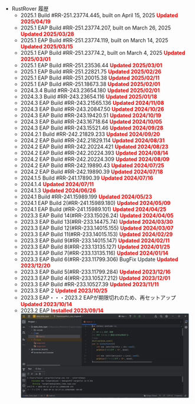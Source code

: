 - RustRover 履歴
  - 2025.1 Build #RR-251.23774.445, built on April 15, 2025 <span style="color: red;">**Updated 2025/04/19**</span>
  - 2025.1 EAP Build #RR-251.23774.207, built on March 26, 2025 <span style="color: red;">**Updated 2025/03/28**</span>
  - 2025.1 EAP Build #RR-251.23774.119, built on March 14, 2025 <span style="color: red;">**Updated 2025/03/15**</span>
  - 2025.1 EAP Build #RR-251.23774.2, built on March 4, 2025 <span style="color: red;">**Updated 2025/03/01**</span>
  - 2025.1 EAP Build #RR-251.23536.44 <span style="color: red;">**Updated 2025/03/01**</span>
  - 2025.1 EAP Build #RR-251.22821.75 <span style="color: red;">**Updated 2025/02/26**</span>
  - 2025.1 EAP Build #RR-251.20015.38 <span style="color: red;">**Updated 2025/02/11**</span>
  - 2025.1 EAP Build #RR-251.18673.38 <span style="color: red;">**Updated 2025/02/01**</span>
  - 2024.3.4 Build #RR-243.23654.180 <span style="color: red;">**Updated 2025/02/01**</span>
  - 2024.3.3 Build #RR-243.23654.116 <span style="color: red;">**Updated 2025/01/18**</span>
  - 2024.3 EAP Build #RR-243.21565.136 <span style="color: red;">**Updated 2024/11/08**</span>
  - 2024.3 EAP Build #RR-243.20847.50 <span style="color: red;">**Updated 2024/10/26**</span>
  - 2024.3 EAP Build #RR-243.19420.51 <span style="color: red;">**Updated 2024/10/19**</span>
  - 2024.3 EAP Build #RR-243.16718.64 <span style="color: red;">**Updated 2024/10/05**</span>
  - 2024.3 EAP Build #RR-243.15521.46 <span style="color: red;">**Updated 2024/09/28**</span>
  - 2024.2.1 Build #RR-242.21829.233 <span style="color: red;">**Updated 2024/09/20**</span>
  - 2024.2 EAP Build #RR-242.21829.114 <span style="color: red;">**Updated 2024/08/31**</span>
  - 2024.2 EAP Build #RR-242.20224.421 <span style="color: red;">**Updated 2024/08/23**</span>
  - 2024.2 EAP Build #RR-242.20224.393 <span style="color: red;">**Updated 2024/08/14**</span>
  - 2024.2 EAP Build #RR-242.20224.309 <span style="color: red;">**Updated 2024/08/09**</span>
  - 2024.2 EAP Build #RR-242.19890.43 <span style="color: red;">**Updated 2024/07/25**</span>
  - 2024.2 EAP Build #RR-242.19890.39 <span style="color: red;">**Updated 2024/07/18**</span>
  - 2024.1.5 Build #RR-241.17890.39 <span style="color: red;">**Updated 2024/07/16**</span>
  - 2024.1.4 <span style="color: red;">**Updated 2024/07/11**</span>
  - 2024.1.3 <span style="color: red;">**Updated 2024/06/26**</span>
  - 2024.1 Build #RR-241.15989.199 <span style="color: red;">**Updated 2024/05/23**</span>
  - 2024.1 EAP Build 2(#RR-241.15989.180) <span style="color: red;">**Updated 2024/05/09**</span>
  - 2024.1 EAP Build (#RR-241.15989.101) <span style="color: red;">**Updated 2024/04/25**</span>
  - 2023.3 EAP Build 14(#RR-233.15026.24) <span style="color: red;">**Updated 2024/04/05**</span>
  - 2023.3 EAP Build 13(#RR-233.14475.74) <span style="color: red;">**Updated 2024/03/30**</span>
  - 2023.3 EAP Build 12(#RR-233.14015.155) <span style="color: red;">**Updated 2024/03/07**</span>
  - 2023.3 EAP Build 11(#RR-233.14015.153) <span style="color: red;">**Updated 2024/02/29**</span>
  - 2023.3 EAP Build 9(#RR-233.14015.147) <span style="color: red;">**Updated 2024/02/11**</span>
  - 2023.3 EAP Build 8(#RR-233.13135.127) <span style="color: red;">**Updated 2024/01/25**</span>
  - 2023.3 EAP Build 7(#RR-233.13135.116) <span style="color: red;">**Updated 2024/01/14**</span>
  - 2023.3 EAP Build 6(#RR-233.11799.306) BugFix Update <span style="color: red;">**Updated 2023/12/20**</span>
  - 2023.3 EAP Build 5(#RR-233.11799.284) <span style="color: red;">**Updated 2023/12/16**</span>
  - 2023.3 EAP Build 4(#RR-233.10527.212) <span style="color: red;">**Updated 2023/12/01**</span>
  - 2023.3 EAP Build #RR-233.10527.39 <span style="color: red;">**Updated 2023/11/11**</span>
  - 2023.3 EAP 2 <span style="color: red;">**Updated 2023/10/25**</span>
  - 2023.3 EAP・・・2023.2 EAPが期限切れのため、再セットアップ <span style="color: red;">**Updated 2023/10/14**</span>
  - 2023.2 EAP <span style="color: red;">**Installed 2023/09/14**</span>
    ![2023.2 EAP](../images/rust/20230914_RustRover2023.2.png)
